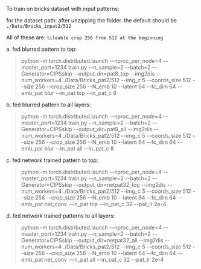 
To train on bricks dataset with input patterns: 

for the dataset path: after unzipping the folder. the default should be `./Data/Bricks_inpat2/512`

All of these are: `tileable crop 256 from 512 at the beginning`

a. fed blurred pattern to top:

> python -m torch.distributed.launch --nproc_per_node=4 --master_port=1234 train.py --n_sample=2 --batch=2 --Generator=CIPSskip --output_dir=pat8_top --img2dis --num_workers=4 ./Data/Bricks_pat2/512 --img_c 5 --coords_size 512 --size 256 --crop_size 256 --N_emb 10 --latent 64 --fc_dim 64 --emb_pat blur --in_pat top --in_pat_c 8


b. fed blurred pattern to all layers:

> python -m torch.distributed.launch --nproc_per_node=4 --master_port=1234 train.py --n_sample=2 --batch=2 --Generator=CIPSskip --output_dir=pat8_all --img2dis --num_workers=4 ./Data/Bricks_pat2/512 --img_c 5 --coords_size 512 --size 256 --crop_size 256 --N_emb 10 --latent 64 --fc_dim 64 --emb_pat blur --in_pat all --in_pat_c 8

c. fed network trained pattern to top:

> python -m torch.distributed.launch --nproc_per_node=4 --master_port=1234 train.py --n_sample=2 --batch=2 --Generator=CIPSskip --output_dir=netpat32_top --img2dis --num_workers=4 ./Data/Bricks_pat2/512 --img_c 5 --coords_size 512 --size 256 --crop_size 256 --N_emb 10 --latent 64 --fc_dim 64 --emb_pat net_conv --in_pat top --in_pat_c 32 --pat_lr 2e-4

d. fed network trained patterns to all layers:

> python -m torch.distributed.launch --nproc_per_node=4 --master_port=1234 train.py --n_sample=2 --batch=2 --Generator=CIPSskip --output_dir=netpat32_all --img2dis --num_workers=4 ./Data/Bricks_pat2/512 --img_c 5 --coords_size 512 --size 256 --crop_size 256 --N_emb 10 --latent 64 --fc_dim 64 --emb_pat net_conv --in_pat all --in_pat_c 32 --pat_lr 2e-4
